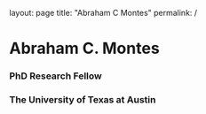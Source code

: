 layout: page
title: "Abraham C Montes"
permalink: /
# Abraham C. Montes
### PhD Research Fellow
### The University of Texas at Austin

